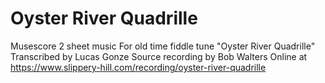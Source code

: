 # Oyster River Quadrille

Musescore 2 sheet music
For old time fiddle tune "Oyster River Quadrille"
Transcribed by Lucas Gonze
Source recording by Bob Walters
Online at https://www.slippery-hill.com/recording/oyster-river-quadrille


